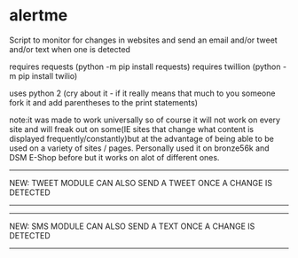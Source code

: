 # alertme
Script to monitor  for changes in websites and send an email and/or tweet and/or text when one is detected

requires requests (python -m pip install requests)
requires twillion (python -m pip install twilio)

uses python 2 (cry about it - if it really means that much to you someone fork it and add parentheses to the print statements)

note:it was made to work universally so of course it will not work on every site and will freak out on some(IE sites that change what content is displayed frequently/constantly)but at the advantage of being able to be used on a variety of sites / pages. Personally used it on bronze56k and DSM E-Shop before but it works on alot of different ones. 

****************************************************************
NEW: TWEET MODULE CAN ALSO SEND A TWEET ONCE A CHANGE IS DETECTED
****************************************************************


****************************************************************
NEW: SMS MODULE CAN ALSO SEND A TEXT ONCE A CHANGE IS DETECTED
****************************************************************

